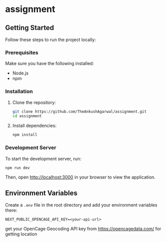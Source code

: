 # assignment
 
## Getting Started

Follow these steps to run the project locally:

### Prerequisites

Make sure you have the following installed:
- Node.js 
- npm 

### Installation

1. Clone the repository:
   ```bash
   git clone https://github.com/TheAnkushAgarwal/assignment.git
   cd assignment
   ```

2. Install dependencies:
   ```bash
   npm install
   ```

### Development Server

To start the development server, run:
```bash
npm run dev

```

Then, open [http://localhost:3000](http://localhost:3000) in your browser to view the application.



## Environment Variables

Create a `.env` file in the root directory and add your environment variables there:
```
NEXT_PUBLIC_OPENCAGE_API_KEY=<your-api-url>
```

get your OpenCage Geocoding API key from https://opencagedata.com/ for getting location